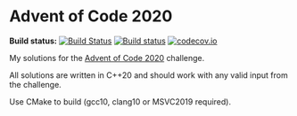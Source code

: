 Advent of Code 2020
===================

**Build status:** [![Build Status](https://travis-ci.org/ComicSansMS/AdventOfCode2020.svg?branch=master)](https://travis-ci.org/ComicSansMS/AdventOfCode2020)
[![Build status](https://ci.appveyor.com/api/projects/status/github/ComicSansMS/AdventOfCode2020?svg=true)](https://ci.appveyor.com/project/ComicSansMS/AdventOfCode2020)
[![codecov.io](https://codecov.io/github/ComicSansMS/AdventOfCode2020/coverage.svg?branch=master)](https://codecov.io/github/ComicSansMS/AdventOfCode2020?branch=master)


My solutions for the [Advent of Code 2020](https://adventofcode.com/2020/) challenge.

All solutions are written in C++20 and should work with any valid input from the challenge.

Use CMake to build (gcc10, clang10 or MSVC2019 required).
